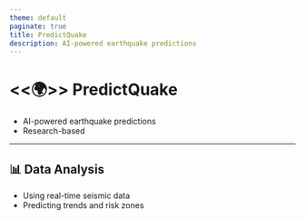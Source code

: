 ```yaml
---
theme: default
paginate: true
title: PredictQuake
description: AI-powered earthquake predictions
---
```


# <<🌍>> PredictQuake
- AI-powered earthquake predictions
- Research-based

---

## 📊 Data Analysis
- Using real-time seismic data
- Predicting trends and risk zones

